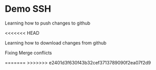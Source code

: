 <h1>Demo SSH</h1>

<p>Learning how to push changes to github</p>

<<<<<<< HEAD
<p>Learning how to download changes from github</p>

<p>Fixing Merge conflicts</p>
=======
>>>>>>> e2401d3f630f43b32cef3713789090f2ea07f2d9


